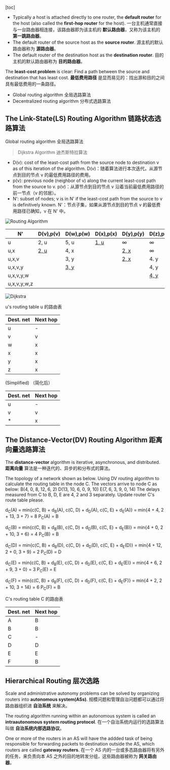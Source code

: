 [toc]

- Typically a host is attached directly to one router, the **default router** for the host (also called the **first-hop router** for the host).
  一台主机通常直接与一台路由器相连接，该路由器即为该主机的 **默认路由器**，又称为该主机的 **第一跳路由器**。
- The default router of the source host as the **source router**. 源主机的默认路由器称为 **源路由器**。
- The default router of the destination host as the **destination router**. 目的主机的默认路由器称为 **目的路由器**。

The **least-cost problem** is clear: Find a path between the source and destination that has least cost.
**最低费用路径** 是显而易见的：找出源和目的之间具有最低费用的一条路径。

- Global routing algorithm 全局选路算法
- Decentralized routing algorithm 分布式选路算法

## The Link-State(LS) Routing Algorithm 链路状态选路算法

Global routing algorithm 全局选路算法

> Dijkstra Algorithm 迪杰斯特拉算法

- D(v): cost of the least-cost path from the source node to destination v as of this iteration of the algorithm.
  D(v)：随着算法进行本次迭代，从源节点到目的节点 v 的最低费用路径的费用。
- p(v): previous node (neighbor of v) along the current least-cost path from the source to v.
  p(v)：从源节点到目的节点 v 沿着当前最低费用路径的前一节点（v 的邻居）。
- N': subset of nodes; v is in N' if the least-cost path from the source to v is definitively known.
  N'：节点子集，如果从源节点到目的节点 v 的最低费用路径已确知，v 在 N' 中。

![Routing Algorithm](http://oxnec2zdn.bkt.clouddn.com/Computer-networking/RoutingAlgorithm.png)

|N'|D(v),p(v)|D(w),p(w)|D(x),p(x)|D(y),p(y)|D(z),p(z)|
|-|-|-|-|-|-|
|u|2, u|5, u|<span style="text-decoration:underline;">1, u</span>|&infin;|&infin;|
|u,x|<span style="text-decoration:underline;">2, u</span>|4, x|&nbsp;|<span style="text-decoration:underline;">2, x</span>|&infin;|
|u,x,v|&nbsp;|3, y|&nbsp;|<span style="text-decoration:underline;">2, x</span>|4. y|
|u,x,v,y|&nbsp;|<span style="text-decoration:underline;">3, y</span>|&nbsp;|&nbsp;|4, y|
|u,x,v,y,w|&nbsp;|&nbsp;|&nbsp;|&nbsp;|<span style="text-decoration:underline;">4, y</span>|
|u,x,v,y,w,z|&nbsp;|&nbsp;|&nbsp;|&nbsp;|&nbsp;|

![Dijkstra](http://oxnec2zdn.bkt.clouddn.com/Computer-networking/Dijkstra.png)

u's routing table  u 的路由表

|Dest. net|Next hop|
|-|-|
|u|-|
|v|v|
|w|x|
|x|x|
|y|x|
|z|x|

(Simplified) （简化后）

|Dest. net|Next hop|
|-|-|
|u|-|
|v|v|
|*|x|

## The Distance-Vector(DV) Routing Algorithm 距离向量选路算法

The **distance-vector** algorithm is iterative, asynchronous, and distributed.
**距离向量** 算法是一种迭代的、异步的和分布式的算法。

The topology of a network shown as below. Using DV routing algorithm to calculate the routing table in the node C. The vectors arrive to node C as below:
B(4, 0, 8, 12, 6, 2)
D(13, 10, 6, 0, 9, 10)
E(7, 6, 3, 9, 0, 14)
The delays measured from C to B, D, E are 4, 2 and 3 separately. Update router C's route table please.

d<sub>C</sub>(A) = min{c(C, B) + d<sub>B</sub>(A), c(C, D) + d<sub>D</sub>(A), c(C, E) + d<sub>E</sub>(A)}
                 = min{4 + 4, 2 + 13, 3 + 7} = 8
P<sub>C</sub>(A) = B

d<sub>C</sub>(B) = min{c(C, B) + d<sub>B</sub>(B), c(C, D) + d<sub>D</sub>(B), c(C, E) + d<sub>E</sub>(B)}
                 = min{4 + 0, 2 + 10, 3 + 6} = 4
P<sub>C</sub>(B) = B

d<sub>C</sub>(D) = min{c(C, B) + d<sub>B</sub>(D), c(C, D) + d<sub>D</sub>(D), c(C, E) + d<sub>E</sub>(D)}
                 = min{4 + 12, 2 + 0, 3 + 9} = 2
P<sub>C</sub>(D) = D

d<sub>C</sub>(E) = min{c(C, B) + d<sub>B</sub>(E), c(C, D) + d<sub>D</sub>(E), c(C, E) + d<sub>E</sub>(E)}
                 = min{4 + 6, 2 + 9, 3 + 0} = 3
P<sub>C</sub>(E) = E

d<sub>C</sub>(F) = min{c(C, B) + d<sub>B</sub>(F), c(C, D) + d<sub>D</sub>(F), c(C, E) + d<sub>E</sub>(F)}
                 = min{4 + 2, 2 + 10, 3 + 14} = 6
P<sub>C</sub>(F) = B

C's routing table  C 的路由表

|Dest. net|Next hop|
|-|-|
|A|B|
|B|B|
|C|-|
|D|D|
|E|E|
|F|B|

## Hierarchical Routing 层次选路

Scale and administrative autonomy problems can be solved by organizing routers into **autonomous system(ASs)**.
规模问题和管理自治问题都可以通过将路由器组织进 **自治系统** 来解决。

The routing algorithm running within an autonomous system is called an **intraautonomous system routing protocol**.
在一个自治系统内运行的选路算法叫做 **自治系统内部选路协议**。

One or more of the routers in an AS will have the addded task of being responsible for forwarding packets to destination outside the AS, which routers are called **gateway routers**.
在一个 AS 内的一台或多态路由器将有另外的任务，来负责向本 AS 之外的目的地转发分组，这些路由器被称为 **网关路由器**。
